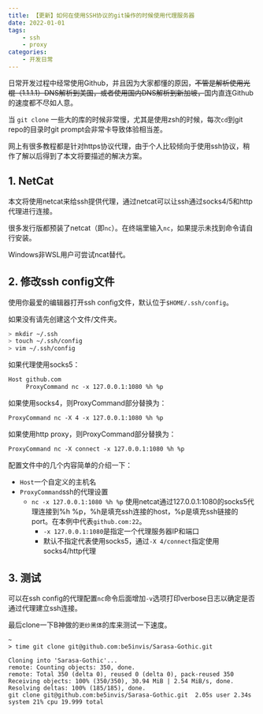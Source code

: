 ```yaml
---
title: 【更新】如何在使用SSH协议的git操作的时候使用代理服务器
date: 2022-01-01
tags:
    - ssh
    - proxy
categories:
    - 开发日常
---
```


日常开发过程中经常使用Github，并且因为大家都懂的原因，~~不管是解析使用光棍（1.1.1.1）DNS解析到美国，或者使用国内DNS解析到新加坡，~~国内直连Github的速度都不尽如人意。

当 `git clone` 一些大的库的时候非常慢，尤其是使用zsh的时候，每次`cd`到git repo的目录时git prompt会非常卡导致体验相当差。

网上有很多教程都是针对https协议代理，由于个人比较倾向于使用ssh协议，稍作了解以后得到了本文将要描述的解决方案。

## 1. NetCat

本文将使用netcat来给ssh提供代理，通过netcat可以让ssh通过socks4/5和http代理进行连接。

很多发行版都预装了netcat（即`nc`）。在终端里输入`nc`，如果提示未找到命令请自行安装。

Windows非WSL用户可尝试ncat替代。


## 2. 修改ssh config文件

使用你最爱的编辑器打开ssh config文件，默认位于`$HOME/.ssh/config`。

如果没有请先创建这个文件/文件夹。

```bash
> mkdir ~/.ssh
> touch ~/.ssh/config
> vim ~/.ssh/config
```

如果代理使用socks5：

```txt
Host github.com
     ProxyCommand nc -x 127.0.0.1:1080 %h %p
```

如果使用socks4，则ProxyCommand部分替换为：

```txt
ProxyCommand nc -X 4 -x 127.0.0.1:1080 %h %p
```

如果使用http proxy，则ProxyCommand部分替换为：

```txt
ProxyCommand nc -X connect -x 127.0.0.1:1080 %h %p
```

配置文件中的几个内容简单的介绍一下：
+ `Host`一个自定义的主机名
+ `ProxyCommand`ssh的代理设置
    + `nc -x 127.0.0.1:1080 %h %p` 使用netcat通过127.0.0.1:1080的socks5代理连接到%h %p，%h是填充ssh连接的host，%p是填充ssh链接的port。在本例中代表`github.com:22`。
      + `-x 127.0.0.1:1080`是指定一个代理服务器IP和端口
      + 默认不指定代表使用socks5，通过`-X 4/connect`指定使用socks4/http代理


## 3. 测试

可以在ssh config的代理配置`nc`命令后面增加`-v`选项打印verbose日志以确定是否通过代理建立ssh连接。

最后clone一下B神做的`更纱黑体`的库来测试一下速度。

```log
~
> time git clone git@github.com:be5invis/Sarasa-Gothic.git   

Cloning into 'Sarasa-Gothic'...
remote: Counting objects: 350, done.
remote: Total 350 (delta 0), reused 0 (delta 0), pack-reused 350
Receiving objects: 100% (350/350), 30.94 MiB | 2.54 MiB/s, done.
Resolving deltas: 100% (185/185), done.
git clone git@github.com:be5invis/Sarasa-Gothic.git  2.05s user 2.34s system 21% cpu 19.999 total

```
